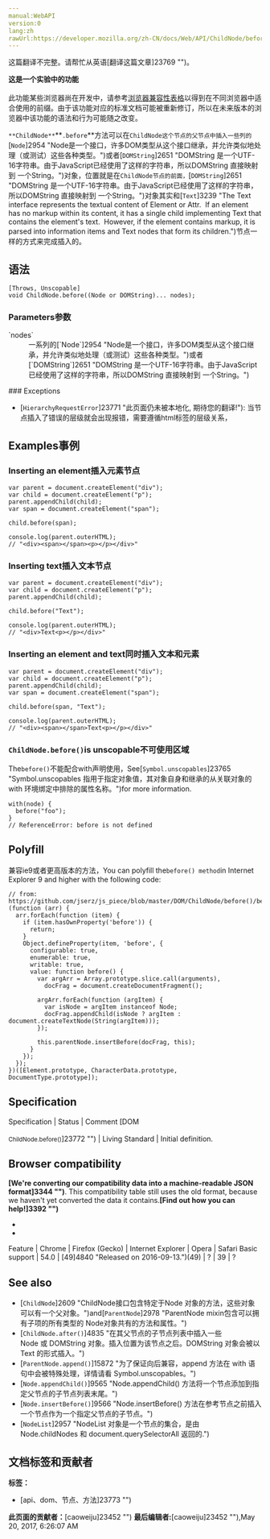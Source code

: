 ```yaml
---
manual:WebAPI
version:0
lang:zh
rawUrl:https://developer.mozilla.org/zh-CN/docs/Web/API/ChildNode/before
---
```




这篇翻译不完整。请帮忙从英语[翻译这篇文章]23769 "")。






**这是一个实验中的功能**<br></br>此功能某些浏览器尚在开发中，请参考[浏览器兼容性表格](%4834#Browser_compatibility "")以得到在不同浏览器中适合使用的前缀。由于该功能对应的标准文档可能被重新修订，所以在未来版本的浏览器中该功能的语法和行为可能随之改变。





`**ChildNode**`**`.before`**方法可以在`ChildNode这个节点的父节点中插入一些列的`[`Node`]2954 "Node是一个接口，许多DOM类型从这个接口继承，并允许类似地处理（或测试）这些各种类型。")或者[`DOMString`]2651 "DOMString 是一个UTF-16字符串。由于JavaScript已经使用了这样的字符串，所以DOMString 直接映射到 一个String。")对象，位置就是在`ChildNode节点的前面，`[`DOMString`]2651 "DOMString 是一个UTF-16字符串。由于JavaScript已经使用了这样的字符串，所以DOMString 直接映射到 一个String。")对象其实和[`Text`]3239 "The Text interface represents the textual content of Element or Attr.  If an element has no markup within its content, it has a single child implementing Text that contains the element's text.  However, if the element contains markup, it is parsed into information items and Text nodes that form its children.")节点一样的方式来完成插入的。


## 语法<a name="语法"></a>

```
[Throws, Unscopable] 
void ChildNode.before((Node or DOMString)... nodes);

```

### Parameters参数<a name="Parameters参数"></a>
<dl><dt id=''>`nodes`</dt><dd>一系列的[`Node`]2954 "Node是一个接口，许多DOM类型从这个接口继承，并允许类似地处理（或测试）这些各种类型。")或者[`DOMString`]2651 "DOMString 是一个UTF-16字符串。由于JavaScript已经使用了这样的字符串，所以DOMString 直接映射到 一个String。")</dd></dl>
### Exceptions<a name="Exceptions"></a>

* [`HierarchyRequestError`]23771 "此页面仍未被本地化, 期待您的翻译!"): 当节点插入了错误的层级就会出现报错，需要遵循html标签的层级关系，

## Examples事例<a name="Examples事例"></a>

### Inserting an element插入元素节点<a name="Inserting_an_element插入元素节点"></a>

```
var parent = document.createElement("div");
var child = document.createElement("p");
parent.appendChild(child);
var span = document.createElement("span");

child.before(span);

console.log(parent.outerHTML);
// "<div><span></span><p></p></div>"
```

### Inserting text插入文本节点<a name="Inserting_text插入文本节点"></a>

```
var parent = document.createElement("div");
var child = document.createElement("p"); 
parent.appendChild(child);

child.before("Text"); 

console.log(parent.outerHTML);
// "<div>Text<p></p></div>"
```

### Inserting an element and text同时插入文本和元素<a name="Inserting_an_element_and_text同时插入文本和元素"></a>

```
var parent = document.createElement("div");
var child = document.createElement("p"); 
parent.appendChild(child); 
var span = document.createElement("span");

child.before(span, "Text"); 

console.log(parent.outerHTML);
// "<div><span></span>Text<p></p></div>"
```

### `ChildNode.before()`is unscopable不可使用区域<a name="ChildNode.before()_is_unscopable不可使用区域"></a>


The`before()`不能配合with声明使用，See[`Symbol.unscopables`]23765 "Symbol.unscopables 指用于指定对象值，其对象自身和继承的从关联对象的 with 环境绑定中排除的属性名称。")for more information.


```
with(node) { 
  before("foo");
}
// ReferenceError: before is not defined
```

## Polyfill<a name="Polyfill"></a>


兼容ie9或者更高版本的方法，You can polyfill the`before() method`in Internet Explorer 9 and higher with the following code:


```
// from: https://github.com/jserz/js_piece/blob/master/DOM/ChildNode/before()/before().md
(function (arr) {
  arr.forEach(function (item) {
    if (item.hasOwnProperty('before')) {
      return;
    }
    Object.defineProperty(item, 'before', {
      configurable: true,
      enumerable: true,
      writable: true,
      value: function before() {
        var argArr = Array.prototype.slice.call(arguments),
          docFrag = document.createDocumentFragment();
        
        argArr.forEach(function (argItem) {
          var isNode = argItem instanceof Node;
          docFrag.appendChild(isNode ? argItem : document.createTextNode(String(argItem)));
        });
        
        this.parentNode.insertBefore(docFrag, this);
      }
    });
  });
})([Element.prototype, CharacterData.prototype, DocumentType.prototype]);
```

## Specification<a name="Specification"></a>
Specification | Status | Comment 
[DOM<br></br><small>ChildNode.before()</small>]23772 "") | Living Standard | Initial definition. 


## Browser compatibility<a name="Browser_compatibility"></a>


**[We&#39;re converting our compatibility data into a machine-readable JSON format]3344 "")**. This compatibility table still uses the old format, because we haven&#39;t yet converted the data it contains.**[Find out how you can help!]3392 "")**


* 
* 
Feature | Chrome | Firefox (Gecko) | Internet Explorer | Opera | Safari 
Basic support | 54.0 | [49]4840 "Released on 2016-09-13.")(49) | ? | 39 | ? 




## See also<a name="See_also"></a>

* [`ChildNode`]2609 "ChildNode接口包含特定于Node 对象的方法，这些对象可以有一个父对象。")and[`ParentNode`]2978 "ParentNode mixin包含可以拥有子项的所有类型的 Node对象共有的方法和属性。")
* [`ChildNode.after()`]4835 "在其父节点的子节点列表中插入一些 Node 或 DOMString 对象。插入位置为该节点之后。DOMString 对象会被以 Text 的形式插入。")
* [`ParentNode.append()`]15872 "为了保证向后兼容，append 方法在 with 语句中会被特殊处理，详情请看 Symbol.unscopables。")
* [`Node.appendChild()`]9565 "Node.appendChild() 方法将一个节点添加到指定父节点的子节点列表末尾。")
* [`Node.insertBefore()`]9566 "Node.insertBefore() 方法在参考节点之前插入一个节点作为一个指定父节点的子节点。")
* [`NodeList`]2957 "NodeList 对象是一个节点的集合，是由 Node.childNodes 和 document.querySelectorAll 返回的.")



## 文档标签和贡献者
**标签：**
* [api、dom、节点、方法]23773 "")

**此页面的贡献者：**[caoweiju]23452 "")
**最后编辑者:**[caoweiju]23452 ""),<time>May 20, 2017, 6:26:07 AM</time>


